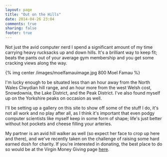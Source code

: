 ```yaml
---
layout: page
title: "Out on the Hills"
date: 2014-04-26 23:04
comments: true
sharing: false
footer: true
---
```


Not just the avid computer nerd I spend a significant  amount of my time 
carrying heavy rucksacks up and down hills.  It's a brilliant way to keep fit; 
 beats the pants out of your average gym membership and you get some cracking 
views along the way.

{% img center /images/moelfamauimage.jpg 800 Moel Famau %}

I'm lucky enough to be situated less than an hour away from the North Wales
Clwydian hill range, and an hour more from the west Welsh cost, Snowdownia, the
Lake District, and the Peak District.  I've also found myself up on the 
Yorkshire peaks on occasion as well.

I'll be setting up a gallery on this site to show off some of the stuff I do,
it's not all work and no play after all, as I think it's important that even
podgy computer scientists like myself keep in some form of shape; life's just
better without hot pockets and cheese filling your arteries.

My partner is an avid hill walker as well (so expect her face to crop up here 
and there), and we've recently taken on the challenge of raising some hard 
earned dosh for charity.  If you're interested in donating, the best place to do
 so would be at the Virgin Money Giving page 
[here](http://uk.virginmoneygiving.com/team/gnd).


